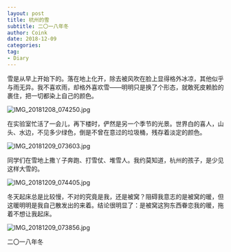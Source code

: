 ```yaml
---
layout: post
title: 杭州的雪
subtitle: 二〇一八年冬
author: Coink
date: 2018-12-09
categories:
tag:
- Diary
---
```




雪是从早上开始下的。落在地上化开，除去被风吹在脸上显得格外冰凉，其他似乎与雨无异。我不喜欢雨，却格外喜欢雪——明明只是换了个形态，就敢死皮赖脸的裹住，把一切都染上自己的颜色。



![IMG_20181208_074250.jpg](https://i.loli.net/2018/12/09/5c0c8fdd3d14c.jpg)



在实验室忙活了一会儿，再下楼时，俨然是另一个季节的光景。世界白的喜人，山头、水边，不见多少绿色，倒是不曾在意过的垃圾桶，残存着淡定的颜色。



![IMG_20181209_073603.jpg](https://i.loli.net/2018/12/09/5c0c92cc38d1b.jpg)



同学们在雪地上撒丫子奔跑、打雪仗、堆雪人。我约莫知道，杭州的孩子，是少见这样大雪的。



![IMG_20181209_074405.jpg](https://i.loli.net/2018/12/09/5c0c937800255.jpg)



冬天起床总是比较慢，不对的究竟是我，还是被窝？阻碍我意志的是被窝的暖，但这暖明明是我自己散发出的来着。结论很明显了：是被窝这狗东西眷恋我的暖，拖着不想让我起床。



![IMG_20181209_073856.jpg](https://i.loli.net/2018/12/09/5c0c9425ac0c4.jpg)



二〇一八年冬